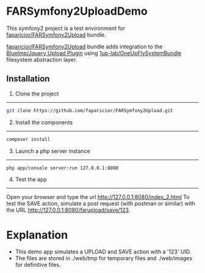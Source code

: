 FARSymfony2UploadDemo
=====================

This symfony2 project is a test environment for [faparicior/FARSymfony2Upload](https://github.com/faparicior/FARSymfony2Upload) 
bundle.

[faparicior/FARSymfony2Upload](https://github.com/faparicior/FARSymfony2Upload) bundle adds 
integration to the [BlueImp/Jquery Upload Plugin](https://github.com/blueimp/jQuery-File-Upload) using [1up-lab/OneUpFlySystemBundle](https://github.com/1up-lab/OneupFlysystemBundle) filesystem abstraction layer.


Installation
------------

1) Clone the project
--------------------
```bash
git clone https://github.com/faparicior/FARSymfony2Upload.git
```

2) Install the components
-------------------------

```bash
composer install
```

3) Launch a php server instance
-------------------------------

```bash
php app/console server:run 127.0.0.1:8080
```

4) Test the app
---------------

Open your browser and type the url http://127.0.0.1:8080/index_2.html
To test the SAVE action, simulate a post request (with postman or similar) 
with the URL http://127.0.0.1:8080/farupload/save/123.

Explanation
===========

- This demo app simulates a UPLOAD and SAVE action with a '123' UID.
- The files are stored in ./web/tmp for temporary files and ./web/images for definitive files.
